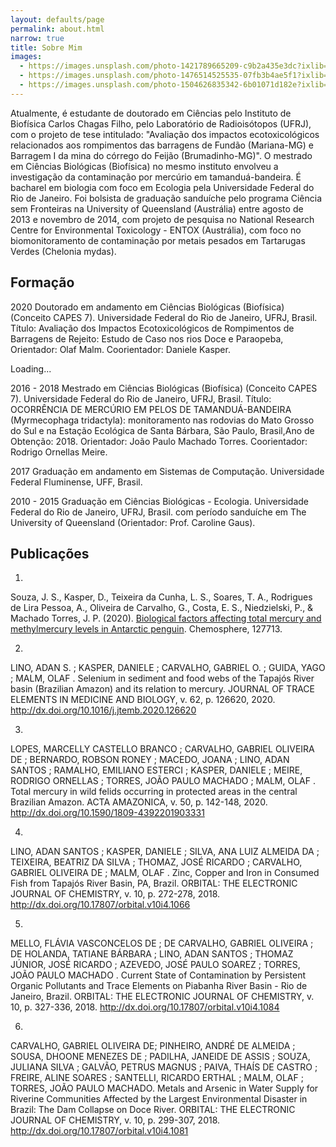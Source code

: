 ```yaml
---
layout: defaults/page
permalink: about.html
narrow: true
title: Sobre Mim
images:
  - https://images.unsplash.com/photo-1421789665209-c9b2a435e3dc?ixlib=rb-0.3.5&ixid=eyJhcHBfaWQiOjEyMDd9&s=5b1016b885e7438c4633109d77368d4d&auto=format&fit=crop&w=1651&q=80
  - https://images.unsplash.com/photo-1476514525535-07fb3b4ae5f1?ixlib=rb-0.3.5&ixid=eyJhcHBfaWQiOjEyMDd9&s=468a8c18f5d811cf03c654b653b5089e&auto=format&fit=crop&w=1650&q=80
  - https://images.unsplash.com/photo-1504626835342-6b01071d182e?ixlib=rb-0.3.5&ixid=eyJhcHBfaWQiOjEyMDd9&s=975855d515c9d56352ee3bfe74287f2b&auto=format&fit=crop&w=1651&q=80
---
```



Atualmente, é estudante de doutorado em Ciências pelo Instituto de Biofísica Carlos Chagas Filho, pelo Laboratório de Radioisótopos (UFRJ), com o projeto de tese intitulado: "Avaliação dos impactos ecotoxicológicos relacionados aos rompimentos das barragens de Fundão (Mariana-MG) e Barragem I da mina do córrego do Feijão (Brumadinho-MG)". O mestrado em Ciências Biológicas (Biofísica) no mesmo instituto envolveu a investigação da contaminação por mercúrio em tamanduá-bandeira. É bacharel em biologia com foco em Ecologia pela Universidade Federal do Rio de Janeiro. Foi bolsista de graduação sanduíche pelo programa Ciência sem Fronteiras na University of Queensland (Austrália) entre agosto de 2013 e novembro de 2014, com projeto de pesquisa no National Research Centre for Environmental Toxicology - ENTOX (Austrália), com foco no biomonitoramento de contaminação por metais pesados em Tartarugas Verdes (Chelonia mydas).


## Formação

2020
Doutorado em andamento em Ciências Biológicas (Biofísica) (Conceito CAPES 7).
Universidade Federal do Rio de Janeiro, UFRJ, Brasil.
Título: Avaliação dos Impactos Ecotoxicológicos de Rompimentos de Barragens de Rejeito: Estudo de Caso nos rios Doce e Paraopeba,
Orientador: Olaf Malm.
Coorientador: Daniele Kasper.

<div class="spinner-border text-dark mb-4" role="status">
  <span class="sr-only">Loading...</span>
</div>

2016 - 2018
Mestrado em Ciências Biológicas (Biofísica) (Conceito CAPES 7).
Universidade Federal do Rio de Janeiro, UFRJ, Brasil.
Título: OCORRÊNCIA DE MERCÚRIO EM PELOS DE TAMANDUÁ-BANDEIRA (Myrmecophaga tridactyla): monitoramento nas rodovias do Mato Grosso do Sul e na Estação Ecológica de Santa Bárbara, São Paulo, Brasil,Ano de Obtenção: 2018.
Orientador: João Paulo Machado Torres.
Coorientador: Rodrigo Ornellas Meire.

2017
Graduação em andamento em Sistemas de Computação.
Universidade Federal Fluminense, UFF, Brasil.

2010 - 2015
Graduação em Ciências Biológicas - Ecologia.
Universidade Federal do Rio de Janeiro, UFRJ, Brasil.
com período sanduíche em The University of Queensland (Orientador: Prof. Caroline Gaus).

## Publicações

1.
Souza, J. S., Kasper, D., Teixeira da Cunha, L. S., Soares, T. A., Rodrigues de Lira Pessoa, A., Oliveira de Carvalho, G., Costa, E. S., Niedzielski, P., & Machado Torres, J. P. (2020).  [Biological factors affecting total mercury and methylmercury levels in Antarctic penguin](https://doi.org/10.1016/j.chemosphere.2020.12771). Chemosphere, 127713. 


2.
LINO, ADAN S. ; KASPER, DANIELE ; CARVALHO, GABRIEL O. ; GUIDA, YAGO ; MALM, OLAF .
Selenium in sediment and food webs of the Tapajós River basin (Brazilian Amazon) and its relation to mercury. JOURNAL OF TRACE ELEMENTS IN MEDICINE AND BIOLOGY, v. 62, p. 126620, 2020.
http://dx.doi.org/10.1016/j.jtemb.2020.126620

3.
LOPES, MARCELLY CASTELLO BRANCO ; CARVALHO, GABRIEL OLIVEIRA DE ; BERNARDO, ROBSON RONEY ; MACEDO, JOANA ; LINO, ADAN SANTOS ; RAMALHO, EMILIANO ESTERCI ; KASPER, DANIELE ; MEIRE, RODRIGO ORNELLAS ; TORRES, JOÃO PAULO MACHADO ; MALM, OLAF . 
Total mercury in wild felids occurring in protected areas in the central Brazilian Amazon. ACTA AMAZONICA, v. 50, p. 142-148, 2020.
http://dx.doi.org/10.1590/1809-4392201903331

4.
LINO, ADAN SANTOS ; KASPER, DANIELE ; SILVA, ANA LUIZ ALMEIDA DA ; TEIXEIRA, BEATRIZ DA SILVA ; THOMAZ, JOSÉ RICARDO ; CARVALHO, GABRIEL OLIVEIRA DE ; MALM, OLAF .
Zinc, Copper and Iron in Consumed Fish from Tapajós River Basin, PA, Brazil. ORBITAL: THE ELECTRONIC JOURNAL OF CHEMISTRY, v. 10, p. 272-278, 2018.
http://dx.doi.org/10.17807/orbital.v10i4.1066

5.
MELLO, FLÁVIA VASCONCELOS DE ; DE CARVALHO, GABRIEL OLIVEIRA ; DE HOLANDA, TATIANE BÁRBARA ; LINO, ADAN SANTOS ; THOMAZ JÚNIOR, JOSÉ RICARDO ; AZEVEDO, JOSÉ PAULO SOAREZ ; TORRES, JOÃO PAULO MACHADO .
Current State of Contamination by Persistent Organic Pollutants and Trace Elements on Piabanha River Basin - Rio de Janeiro, Brazil. ORBITAL: THE ELECTRONIC JOURNAL OF CHEMISTRY, v. 10, p. 327-336, 2018.
http://dx.doi.org/10.17807/orbital.v10i4.1084

6.
CARVALHO, GABRIEL OLIVEIRA DE; PINHEIRO, ANDRÉ DE ALMEIDA ; SOUSA, DHOONE MENEZES DE ; PADILHA, JANEIDE DE ASSIS ; SOUZA, JULIANA SILVA ; GALVÃO, PETRUS MAGNUS ; PAIVA, THAÍS DE CASTRO ; FREIRE, ALINE SOARES ; SANTELLI, RICARDO ERTHAL ; MALM, OLAF ; TORRES, JOÃO PAULO MACHADO.
Metals and Arsenic in Water Supply for Riverine Communities Affected by the Largest Environmental Disaster in Brazil: The Dam Collapse on Doce River. ORBITAL: THE ELECTRONIC JOURNAL OF CHEMISTRY, v. 10, p. 299-307, 2018. 
http://dx.doi.org/10.17807/orbital.v10i4.1081
